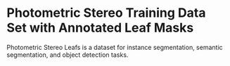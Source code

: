 # Photometric Stereo Training Data Set with Annotated Leaf Masks

Photometric Stereo Leafs is a dataset for instance segmentation, semantic segmentation, and object detection tasks.
